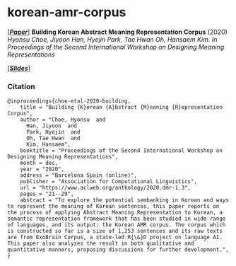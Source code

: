 # korean-amr-corpus

[***[Paper](https://www.aclweb.org/anthology/2020.dmr-1.3/)***] **Building Korean Abstract Meaning Representation Corpus** (2020)
*Hyonsu Choe, Jiyoon Han, Hyejin Park, Tae Hwan Oh, Hansaem Kim.*
*In Proceedings of the Second International Workshop on Designing Meaning Representations*

[***[Slides](https://github.com/choe-hyonsu-gabrielle/korean-amr-corpus/blob/master/DMR'2020.v2.pdf)***]

### Citation

```
@inproceedings{choe-etal-2020-building,
    title = "Building {K}orean {A}bstract {M}eaning {R}epresentation Corpus",
    author = "Choe, Hyonsu  and
      Han, Jiyoon  and
      Park, Hyejin  and
      Oh, Tae Hwan  and
      Kim, Hansaem",
    booktitle = "Proceedings of the Second International Workshop on Designing Meaning Representations",
    month = dec,
    year = "2020",
    address = "Barcelona Spain (online)",
    publisher = "Association for Computational Linguistics",
    url = "https://www.aclweb.org/anthology/2020.dmr-1.3",
    pages = "21--29",
    abstract = "To explore the potential sembanking in Korean and ways to represent the meaning of Korean sentences, this paper reports on the process of applying Abstract Meaning Representation to Korean, a semantic representation framework that has been studied in wide range of languages, and its output: the Korean AMR corpus. The corpus which is constructed so far is a size of 1,253 sentences and its raw texts are from ExoBrain Corpus, a state-led R{\&}D project on language AI. This paper also analyzes the result in both qualitative and quantitative manners, proposing discussions for further development.",
}
```
